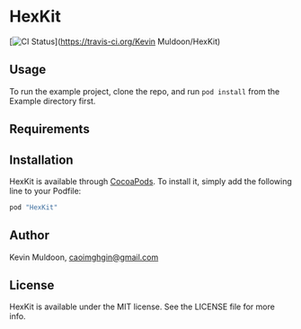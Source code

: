 # HexKit

[![CI Status](http://img.shields.io/travis/caoimghgin/HexKit.svg?style=flat)](https://travis-ci.org/Kevin Muldoon/HexKit)
<!--
[![Version](https://img.shields.io/cocoapods/v/HexKit.svg?style=flat)](http://cocoapods.org/pods/HexKit)
[![License](https://img.shields.io/cocoapods/l/HexKit.svg?style=flat)](http://cocoapods.org/pods/HexKit)
[![Platform](https://img.shields.io/cocoapods/p/HexKit.svg?style=flat)](http://cocoapods.org/pods/HexKit)
-->

## Usage

To run the example project, clone the repo, and run `pod install` from the Example directory first.

## Requirements

## Installation

HexKit is available through [CocoaPods](http://cocoapods.org). To install
it, simply add the following line to your Podfile:

```ruby
pod "HexKit"
```

## Author

Kevin Muldoon, caoimghgin@gmail.com

## License

HexKit is available under the MIT license. See the LICENSE file for more info.

